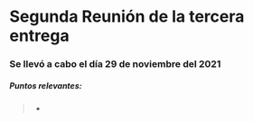 # Segunda Reunión de la tercera entrega 
### Se llevó a cabo el día 29 de noviembre del 2021

##### Puntos relevantes:
>- 
